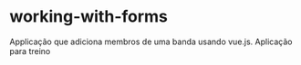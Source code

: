 # working-with-forms
 Applicação que adiciona membros de uma banda usando vue.js. Aplicação para treino

